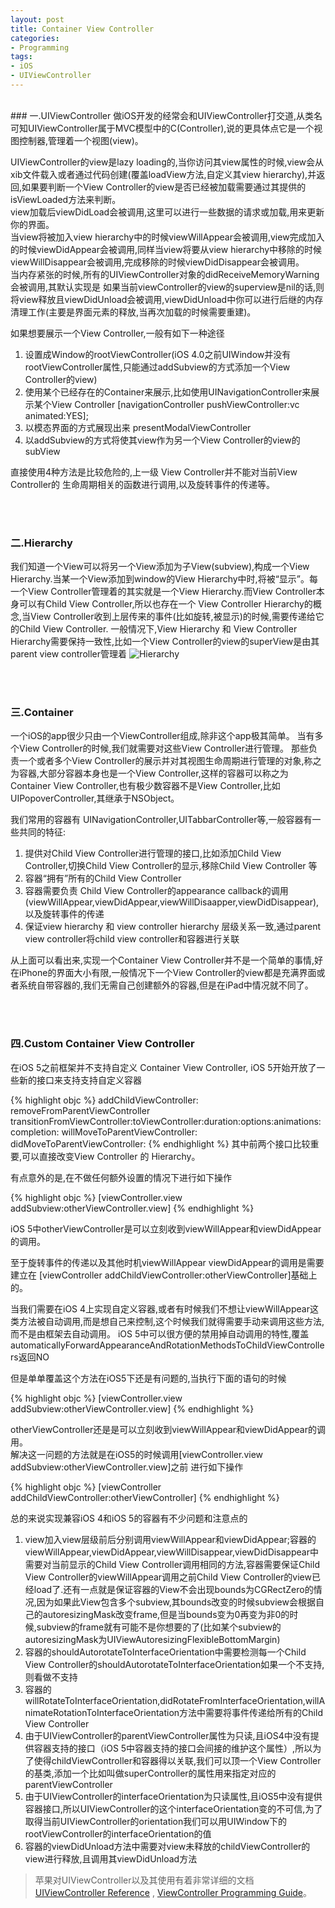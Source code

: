 ```yaml
---
layout: post
title: Container View Controller
categories:
- Programming
tags:
- iOS
- UIViewController
---
```


<br>
### 一.UIViewController
做iOS开发的经常会和UIViewController打交道,从类名可知UIViewController属于MVC模型中的C(Controller),说的更具体点它是一个视图控制器,管理着一个视图(view)。 

UIViewController的view是lazy loading的,当你访问其view属性的时候,view会从xib文件载入或者通过代码创建(覆盖loadView方法,自定义其view hierarchy),并返回,如果要判断一个View Controller的view是否已经被加载需要通过其提供的isViewLoaded方法来判断。    
view加载后viewDidLoad会被调用,这里可以进行一些数据的请求或加载,用来更新你的界面。   
当view将被加入view hierarchy中的时候viewWillAppear会被调用,view完成加入的时候viewDidAppear会被调用,同样当view将要从view hierarchy中移除的时候viewWillDisappear会被调用,完成移除的时候viewDidDisappear会被调用。     
当内存紧张的时候,所有的UIViewController对象的didReceiveMemoryWarning会被调用,其默认实现是 如果当前viewController的view的superview是nil的话,则将view释放且viewDidUnload会被调用,viewDidUnload中你可以进行后继的内存清理工作(主要是界面元素的释放,当再次加载的时候需要重建)。

如果想要展示一个View Controller,一般有如下一种途径

1. 设置成Window的rootViewController(iOS 4.0之前UIWindow并没有rootViewController属性,只能通过addSubview的方式添加一个View Controller的view)
2. 使用某个已经存在的Container来展示,比如使用UINavigationController来展示某个View Controller
[navigationController pushViewController:vc animated:YES];
3. 以模态界面的方式展现出来 presentModalViewController
4. 以addSubview的方式将使其view作为另一个View Controller的view的subView

直接使用4种方法是比较危险的,上一级 View Controller并不能对当前View Controller的 生命周期相关的函数进行调用,以及旋转事件的传递等。
     

<br><br>    
### 二.Hierarchy

我们知道一个View可以将另一个View添加为子View(subview),构成一个View Hierarchy.当某一个View添加到window的View Hierarchy中时,将被“显示”。每一个View Controller管理着的其实就是一个View Hierarchy.而View Controller本身可以有Child View Controller,所以也存在一个 View Controller Hierarchy的概念,当View Controller收到上层传来的事件(比如旋转,被显示)的时候,需要传递给它的Child View Controller.
一般情况下,View Hierarchy 和 View Controller Hierarchy需要保持一致性,比如一个View Controller的view的superView是由其parent view controller管理着
![Hierarchy](http://farm8.staticflickr.com/7105/7208538724_c77ed287c2_d.jpg)


     
<br><br>
### 三.Container

一个iOS的app很少只由一个ViewController组成,除非这个app极其简单。
当有多个View Controller的时候,我们就需要对这些View Controller进行管理。
那些负责一个或者多个View Controller的展示并对其视图生命周期进行管理的对象,称之为容器,大部分容器本身也是一个View Controller,这样的容器可以称之为Container View Controller,也有极少数容器不是View Controller,比如UIPopoverController,其继承于NSObject。
    
我们常用的容器有 UINavigationController,UITabbarController等,一般容器有一些共同的特征:

1. 提供对Child View Controller进行管理的接口,比如添加Child View Controller,切换Child View Controller的显示,移除Child View Controller 等
2. 容器“拥有”所有的Child View Controller
3. 容器需要负责 Child View Controller的appearance callback的调用(viewWillAppear,viewDidAppear,viewWillDisaapper,viewDidDisappear),以及旋转事件的传递
4. 保证view hierarchy 和 view controller hierarchy 层级关系一致,通过parent view controller将child view controller和容器进行关联

从上面可以看出来,实现一个Container View Controller并不是一个简单的事情,好在iPhone的界面大小有限,一般情况下一个View Controller的view都是充满界面或者系统自带容器的,我们无需自己创建额外的容器,但是在iPad中情况就不同了。


     
<br><br>
### 四.Custom Container View Controller

在iOS 5之前框架并不支持自定义 Container View Controller, iOS 5开始开放了一些新的接口来支持支持自定义容器

{% highlight objc %}
addChildViewController:
removeFromParentViewController
transitionFromViewController:toViewController:duration:options:animations:completion:
willMoveToParentViewController:
didMoveToParentViewController:
{% endhighlight %}
其中前两个接口比较重要,可以直接改变View Controller 的 Hierarchy。   

有点意外的是,在不做任何额外设置的情况下进行如下操作

{% highlight objc %}
[viewController.view addSubview:otherViewController.view]
{% endhighlight %}

iOS 5中otherViewController是可以立刻收到viewWillAppear和viewDidAppear的调用。 

至于旋转事件的传递以及其他时机viewWillAppear viewDidAppear的调用是需要建立在
[viewController addChildViewController:otherViewController]基础上的。


当我们需要在iOS 4上实现自定义容器,或者有时候我们不想让viewWillAppear这类方法被自动调用,而是想自己来控制,这个时候我们就得需要手动来调用这些方法,而不是由框架去自动调用。
iOS 5中可以很方便的禁用掉自动调用的特性,覆盖automaticallyForwardAppearanceAndRotationMethodsToChildViewControllers返回NO

但是单单覆盖这个方法在iOS5下还是有问题的,当执行下面的语句的时候

{% highlight objc %}
[viewController.view addSubview:otherViewController.view]
{% endhighlight %}

otherViewController还是是可以立刻收到viewWillAppear和viewDidAppear的调用。   
解决这一问题的方法就是在iOS5的时候调用[viewController.view addSubview:otherViewController.view]之前 进行如下操作

{% highlight objc %}
[viewController addChildViewController:otherViewController]
{% endhighlight %}


总的来说实现兼容iOS 4和iOS 5的容器有不少问题和注意点的
    
1. view加入view层级前后分别调用viewWillAppear和viewDidAppear;容器的viewWillAppear,viewDidAppear,viewWillDisappear,viewDidDisappear中需要对当前显示的Child View Controller调用相同的方法,容器需要保证Child View Controller的viewWillAppear调用之前Child View Controller的view已经load了.还有一点就是保证容器的View不会出现bounds为CGRectZero的情况,因为如果此View包含多个subview,其bounds改变的时候subview会根据自己的autoresizingMask改变frame,但是当bounds变为0再变为非0的时候,subview的frame就有可能不是你想要的了(比如某个subview的autoresizingMask为UIViewAutoresizingFlexibleBottomMargin)
2. 容器的shouldAutorotateToInterfaceOrientation中需要检测每一个Child View Controller的shouldAutorotateToInterfaceOrientation如果一个不支持,则看做不支持
3. 容器的willRotateToInterfaceOrientation,didRotateFromInterfaceOrientation,willAnimateRotationToInterfaceOrientation方法中需要将事件传递给所有的Child View Controller
4. 由于UIViewController的parentViewController属性为只读,且iOS4中没有提供容器支持的接口（iOS 5中容器支持的接口会间接的维护这个属性）,所以为了使得childViewController和容器得以关联,我们可以顶一个View Controller的基类,添加一个比如叫做superController的属性用来指定对应的parentViewController
5. 由于UIViewController的interfaceOrientation为只读属性,且iOS5中没有提供容器接口,所以UIViewController的这个interfaceOrientation变的不可信,为了取得当前UIViewController的orientation我们可以用UIWindow下的rootViewController的interfaceOrientation的值
6. 容器的viewDidUnload方法中需要对view未释放的childViewController的view进行释放,且调用其viewDidUnload方法


       
     
> 苹果对UIViewController以及其使用有着非常详细的文档 [UIViewController Reference](http://developer.apple.com/library/ios/#DOCUMENTATION/UIKit/Reference/UIViewController_Class/Reference/Reference.html) , [ViewController Programming Guide](http://developer.apple.com/library/ios/#featuredarticles/ViewControllerPGforiPhoneOS/Introduction/Introduction.html)。
